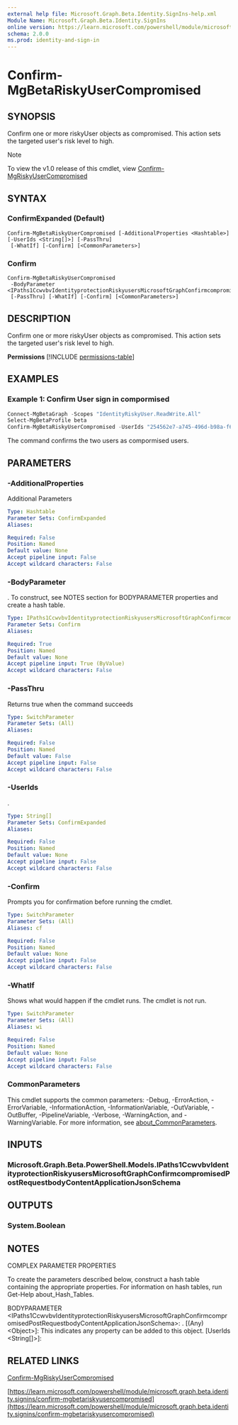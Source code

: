 ```yaml
---
external help file: Microsoft.Graph.Beta.Identity.SignIns-help.xml
Module Name: Microsoft.Graph.Beta.Identity.SignIns
online version: https://learn.microsoft.com/powershell/module/microsoft.graph.beta.identity.signins/confirm-mgbetariskyusercompromised
schema: 2.0.0
ms.prod: identity-and-sign-in
---
```


# Confirm-MgBetaRiskyUserCompromised

## SYNOPSIS
Confirm one or more riskyUser objects as compromised.
This action sets the targeted user's risk level to high.

> [!NOTE]
> To view the v1.0 release of this cmdlet, view [Confirm-MgRiskyUserCompromised](/powershell/module/Microsoft.Graph.Identity.SignIns/Confirm-MgRiskyUserCompromised?view=graph-powershell-1.0)

## SYNTAX

### ConfirmExpanded (Default)
```
Confirm-MgBetaRiskyUserCompromised [-AdditionalProperties <Hashtable>] [-UserIds <String[]>] [-PassThru]
 [-WhatIf] [-Confirm] [<CommonParameters>]
```

### Confirm
```
Confirm-MgBetaRiskyUserCompromised
 -BodyParameter <IPaths1CcwvbvIdentityprotectionRiskyusersMicrosoftGraphConfirmcompromisedPostRequestbodyContentApplicationJsonSchema>
 [-PassThru] [-WhatIf] [-Confirm] [<CommonParameters>]
```

## DESCRIPTION
Confirm one or more riskyUser objects as compromised.
This action sets the targeted user's risk level to high.

**Permissions**
[!INCLUDE [permissions-table](~/../graphref/api-reference/beta/includes/permissions/riskyusers-confirmcompromised-permissions.md)]

## EXAMPLES
### Example 1: Confirm User sign in compormised 
```powershell
Connect-MgBetaGraph -Scopes "IdentityRiskyUser.ReadWrite.All"
Select-MgBetaProfile beta
Confirm-MgBetaRiskyUserCompromised -UserIds "254562e7-a745-496d-b98a-f6770b23152a","8f2ef8bf-53be-45f3-822d-366f51067458"

```
The command confirms the two users as compormised users.



## PARAMETERS

### -AdditionalProperties
Additional Parameters

```yaml
Type: Hashtable
Parameter Sets: ConfirmExpanded
Aliases:

Required: False
Position: Named
Default value: None
Accept pipeline input: False
Accept wildcard characters: False
```

### -BodyParameter
.
To construct, see NOTES section for BODYPARAMETER properties and create a hash table.

```yaml
Type: IPaths1CcwvbvIdentityprotectionRiskyusersMicrosoftGraphConfirmcompromisedPostRequestbodyContentApplicationJsonSchema
Parameter Sets: Confirm
Aliases:

Required: True
Position: Named
Default value: None
Accept pipeline input: True (ByValue)
Accept wildcard characters: False
```

### -PassThru
Returns true when the command succeeds

```yaml
Type: SwitchParameter
Parameter Sets: (All)
Aliases:

Required: False
Position: Named
Default value: False
Accept pipeline input: False
Accept wildcard characters: False
```

### -UserIds
.

```yaml
Type: String[]
Parameter Sets: ConfirmExpanded
Aliases:

Required: False
Position: Named
Default value: None
Accept pipeline input: False
Accept wildcard characters: False
```

### -Confirm
Prompts you for confirmation before running the cmdlet.

```yaml
Type: SwitchParameter
Parameter Sets: (All)
Aliases: cf

Required: False
Position: Named
Default value: None
Accept pipeline input: False
Accept wildcard characters: False
```

### -WhatIf
Shows what would happen if the cmdlet runs.
The cmdlet is not run.

```yaml
Type: SwitchParameter
Parameter Sets: (All)
Aliases: wi

Required: False
Position: Named
Default value: None
Accept pipeline input: False
Accept wildcard characters: False
```

### CommonParameters
This cmdlet supports the common parameters: -Debug, -ErrorAction, -ErrorVariable, -InformationAction, -InformationVariable, -OutVariable, -OutBuffer, -PipelineVariable, -Verbose, -WarningAction, and -WarningVariable. For more information, see [about_CommonParameters](http://go.microsoft.com/fwlink/?LinkID=113216).

## INPUTS

### Microsoft.Graph.Beta.PowerShell.Models.IPaths1CcwvbvIdentityprotectionRiskyusersMicrosoftGraphConfirmcompromisedPostRequestbodyContentApplicationJsonSchema
## OUTPUTS

### System.Boolean
## NOTES
COMPLEX PARAMETER PROPERTIES

To create the parameters described below, construct a hash table containing the appropriate properties.
For information on hash tables, run Get-Help about_Hash_Tables.

BODYPARAMETER \<IPaths1CcwvbvIdentityprotectionRiskyusersMicrosoftGraphConfirmcompromisedPostRequestbodyContentApplicationJsonSchema\>: .
  \[(Any) \<Object\>\]: This indicates any property can be added to this object.
  \[UserIds \<String\[\]\>\]:

## RELATED LINKS
[Confirm-MgRiskyUserCompromised](/powershell/module/Microsoft.Graph.Identity.SignIns/Confirm-MgRiskyUserCompromised?view=graph-powershell-1.0)

[https://learn.microsoft.com/powershell/module/microsoft.graph.beta.identity.signins/confirm-mgbetariskyusercompromised](https://learn.microsoft.com/powershell/module/microsoft.graph.beta.identity.signins/confirm-mgbetariskyusercompromised)



